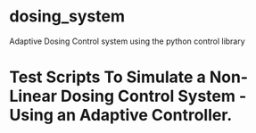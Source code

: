 # dosing_system
Adaptive Dosing Control system using the python control library

# Test Scripts To Simulate a Non-Linear Dosing Control System - Using an Adaptive Controller. 
